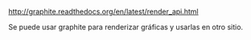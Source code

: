 http://graphite.readthedocs.org/en/latest/render_api.html

Se puede usar graphite para renderizar gráficas y usarlas en otro sitio.
